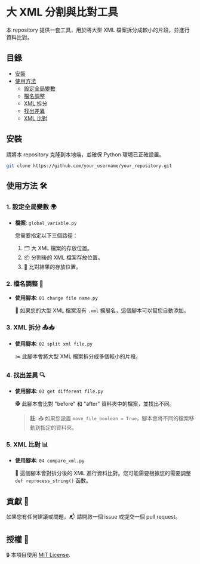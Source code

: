 # 大 XML 分割與比對工具

本 repository 提供一套工具，用於將大型 XML 檔案拆分成較小的片段，並進行資料比對。

## 目錄

- [安裝](#安裝)
- [使用方法](#使用方法)
  - [設定全局變數](#1-設定全局變數)
  - [檔名調整](#2-檔名調整)
  - [XML 拆分](#3-xml-拆分)
  - [找出差異](#4-找出差異)
  - [XML 比對](#5-xml-比對)

## 安裝

請將本 repository 克隆到本地端，並確保 Python 環境已正確設置。

```bash
git clone https://github.com/your_username/your_repository.git
```

## 使用方法 🛠️

### 1. 設定全局變數 🌍

- **檔案**: `global_variable.py`

  您需要指定以下三個路徑：
  1. 🗂️ 大 XML 檔案的存放位置。
  2. 📦 分割後的 XML 檔案存放位置。
  3. 🎯 比對結果的存放位置。

### 2. 檔名調整 📝

- **使用腳本**: `01 change file name.py`

  📌 如果您的大型 XML 檔案沒有 `.xml` 擴展名，這個腳本可以幫您自動添加。

### 3. XML 拆分 📤📥

- **使用腳本**: `02 split xml file.py`

  ✂️ 此腳本會將大型 XML 檔案拆分成多個較小的片段。

### 4. 找出差異 🔍

- **使用腳本**: `03 get different file.py`

  🕵️ 此腳本會比對 "before" 和 "after" 資料夾中的檔案，並找出不同。

  > **註**: 📤 如果您設置 `move_file_boolean = True`，腳本會將不同的檔案移動到指定的資料夾。

### 5. XML 比對 📊

- **使用腳本**: `04 compare_xml.py`

  🔄 這個腳本會對拆分後的 XML 進行資料比對。您可能需要根據您的需要調整 `def reprocess_string()` 函數。

## 貢獻 🤝

如果您有任何建議或問題，📬 請開啟一個 issue 或提交一個 pull request。

## 授權 📜

🔒 本項目使用 [MIT License](LICENSE).

